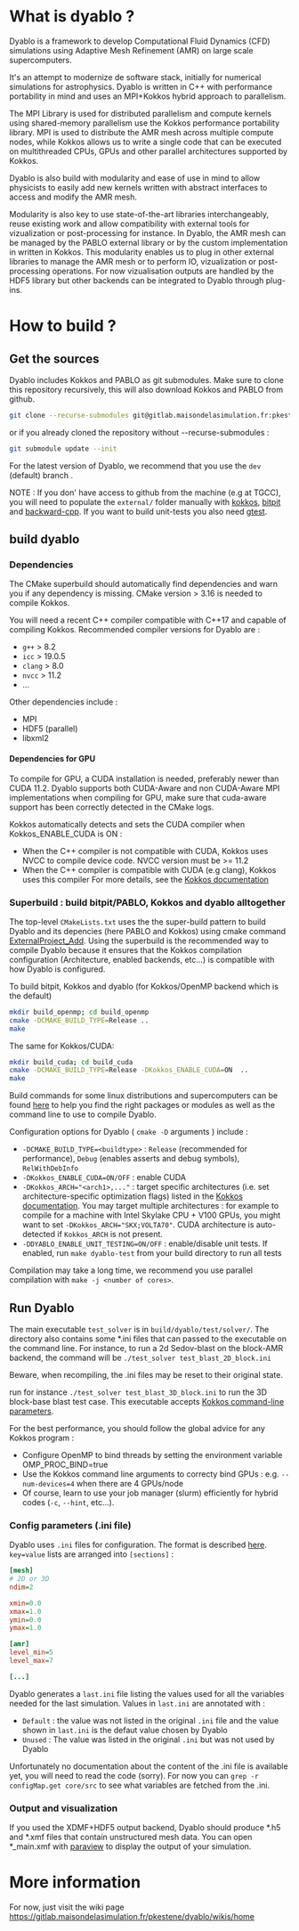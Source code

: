 # What is dyablo ?

Dyablo is a framework to develop Computational Fluid Dynamics (CFD) simulations using Adaptive Mesh Refinement (AMR) on large scale supercomputers. 

It's an attempt to modernize de software stack, initially for numerical simulations for astrophysics. Dyablo is written in C++ with performance portability in mind and uses an MPI+Kokkos hybrid approach to parallelism. 

The MPI Library is used for distributed parallelism and compute kernels using shared-memory parallelism use the Kokkos performance portability library. MPI is used to distribute the AMR mesh across multiple compute nodes, while Kokkos allows us to write a single code that can be executed on multithreaded CPUs, GPUs and other parallel architectures supported by Kokkos. 

Dyablo is also build with modularity and ease of use in mind to allow physicists to easily add new kernels written with abstract interfaces to access and modify the AMR mesh. 

Modularity is also key to use state-of-the-art libraries interchangeably, reuse existing work and allow compatibility with external tools for vizualization or post-processing for instance. In Dyablo, the AMR mesh can be managed by the PABLO external library or by the custom implementation in written in Kokkos. This modularity enables us to plug in other external libraries to manage the AMR mesh or to perform IO, vizualization or post-processing operations. For now vizualisation outputs are handled by the HDF5 library but other backends can be integrated to Dyablo through plug-ins.

# How to build ?

## Get the sources

Dyablo includes Kokkos and PABLO as git submodules. Make sure to clone this repository recursively, this will also download Kokkos and PABLO from github.

```bash
git clone --recurse-submodules git@gitlab.maisondelasimulation.fr:pkestene/dyablo.git
```

or if you already cloned the repository without --recurse-submodules :

```bash
git submodule update --init
```

For the latest version of Dyablo, we recommend that you use the `dev` (default) branch . 

NOTE : If you don' have access to github from the machine (e.g at TGCC), you will need to populate the `external/` folder manually with [kokkos](https://github.com/kokkos/kokkos), [bitpit](https://github.com/pkestene/bitpit.git) and [backward-cpp](https://github.com/bombela/backward-cpp.git). If you want to build unit-tests you also need [gtest](https://github.com/google/googletest).
 
## build dyablo

### Dependencies

The CMake superbuild should automatically find dependencies and warn you if any dependency is missing. CMake version > 3.16 is needed to compile Kokkos.

You will need a recent C++ compiler compatible with C++17 and capable of compiling Kokkos. Recommended compiler versions for Dyablo are :
* `g++` > 8.2
* `icc` > 19.0.5
* `clang` > 8.0
* `nvcc` > 11.2
* ...

Other dependencies include :
* MPI
* HDF5 (parallel)
* libxml2

#### Dependencies for GPU

To compile for GPU, a CUDA installation is needed, preferably newer than CUDA 11.2. Dyablo supports both CUDA-Aware and non CUDA-Aware MPI implementations when compiling for GPU, make sure that cuda-aware support has been correctly detected in the CMake logs.

Kokkos automatically detects and sets the CUDA compiler when Kokkos_ENABLE_CUDA is ON :
* When the C++ compiler is not compatible with CUDA, Kokkos uses NVCC to compile device code. NVCC version must be >= 11.2
* When the C++ compiler is compatible with CUDA (e.g clang), Kokkos uses this compiler
For more details, see the [Kokkos documentation](https://github.com/kokkos/kokkos/wiki/Compiling)

### Superbuild : build bitpit/PABLO, Kokkos and dyablo alltogether

The top-level `CMakeLists.txt` uses the the super-build pattern to build Dyablo and its depencies (here PABLO and Kokkos) using cmake command [ExternalProject_Add](https://cmake.org/cmake/help/latest/module/ExternalProject.html). Using the superbuild is the recommended way to compile Dyablo because it ensures that the Kokkos compilation configuration (Architecture, enabled backends, etc...) is compatible with how Dyablo is configured.

To build bitpit, Kokkos and dyablo (for Kokkos/OpenMP backend which is the default)

```bash
mkdir build_openmp; cd build_openmp
cmake -DCMAKE_BUILD_TYPE=Release ..
make
```

The same for Kokkos/CUDA:
```bash
mkdir build_cuda; cd build_cuda
cmake -DCMAKE_BUILD_TYPE=Release -DKokkos_ENABLE_CUDA=ON  ..
make
```

Build commands for some linux distributions and supercomputers can be found [here](https://gitlab.maisondelasimulation.fr/pkestene/dyablo/-/wikis/Compilation-instructions-for-super-computers) to help you find the right packages or modules as well as the command line to use to compile Dyablo.

Configuration options for Dyablo ( `cmake -D` arguments ) include :
- `-DCMAKE_BUILD_TYPE=<buildtype>` : `Release` (recommended for performance), `Debug` (enables asserts and debug symbols), `RelWithDebInfo`
- `-DKokkos_ENABLE_CUDA=ON/OFF` : enable CUDA
- `-DKokkos_ARCH="<arch1>,..."` : target specific architectures (i.e. set architecture-specific optimization flags) listed in the [Kokkos documentation](https://github.com/kokkos/kokkos/wiki/Compiling#table-43-architecture-variables). You may target multiple architectures : for example to compile for a machine with Intel Skylake CPU + V100 GPUs, you might want to set `-DKokkos_ARCH="SKX;VOLTA70"`. CUDA architecture is auto-detected if `Kokkos_ARCH` is not present.
- `-DDYABLO_ENABLE_UNIT_TESTING=ON/OFF` : enable/disable unit tests. If enabled, run `make dyablo-test` from your build directory to run all tests

Compilation may take a long time, we recommend you use parallel compilation with `make -j <number of cores>`.

## Run Dyablo

The main executable `test_solver` is in `build/dyablo/test/solver/`. The directory also contains some *.ini files that can passed to the executable on the command line. For instance, to run a 2d Sedov-blast on the block-AMR backend, the command will be `./test_solver test_blast_2D_block.ini`

Beware, when recompiling, the .ini files may be reset to their original state.

run for instance `./test_solver test_blast_3D_block.ini` to run the 3D block-base blast test case. This executable accepts [Kokkos command-line parameters](https://github.com/kokkos/kokkos/wiki/Initialization).

For the best performance, you should follow the global advice for any Kokkos program :
* Configure OpenMP to bind threads by setting the environment variable OMP_PROC_BIND=true
* Use the Kokkos command line arguments to correcty bind GPUs : e.g. `--num-devices=4` when there are 4 GPUs/node
* Of course, learn to use your job manager (slurm) efficiently for hybrid codes (`-c`, `--hint`, etc...).


### Config parameters (.ini file)

Dyablo uses `.ini` files for configuration. The format is described [here](https://en.wikipedia.org/wiki/INI_file). `key=value` lists are arranged into `[sections]` : 

```ini
[mesh]
# 2D or 3D
ndim=2 

xmin=0.0
xmax=1.0
ymin=0.0
ymax=1.0

[amr]
level_min=5
level_max=7

[...]
```

Dyablo generates a `last.ini` file listing the values used for all the variables needed for the last simulation. Values in `last.ini` are annotated with :
- `Default` : the value was not listed in the original `.ini` file and the value shown in `last.ini` is the defaut value chosen by Dyablo
- `Unused` : The value was listed in the original `.ini` but was not used by Dyablo

Unfortunately no documentation about the content of the .ini file is available yet, you will need to read the code (sorry). For now you can `grep -r configMap.get core/src` to see what variables are fetched from the .ini.

### Output and visualization

If you used the XDMF+HDF5 output backend, Dyablo should produce *.h5 and *.xmf files that contain unstructured mesh data. You can open *_main.xmf with [paraview](https://www.paraview.org/) to display the output of your simulation.


# More information

For now, just visit the wiki page https://gitlab.maisondelasimulation.fr/pkestene/dyablo/wikis/home



<!---
** Documentation is not working yet **
## Build documentation

### Requirements

- [doxygen](https://www.doxygen.nl/)
- (optional, but recommended) [mkdocs](https://www.mkdocs.org/) for building a static webpage with documentation, written in markdown
   ```shell
   # we recommend using miniconda for installing python packages
   conda install -c conda-forge mkdocs
   ```
   there is an additionnal useful package, [markdown_katex](https://pypi.org/project/markdown-katex/) for integrating latex equation in markdown; currently there is no conda package, so you must install it with `pip`. 
- (optional, but recommended) [doxybook2](https://github.com/matusnovak/doxybook2) which provides some glue code to integrate doxygen into mkdocs, the resulting webpage is better than a regular doxygen documentation. We recommend installing [doxybook2](https://github.com/matusnovak/doxybook2) using a binary release package from [https://github.com/matusnovak/doxybook2/tags](https://github.com/matusnovak/doxybook2/tags). Make sure to have doxybook2 executable in your PATH environment variable.
  ```shell
  export PATH=${DOXYBOOK2_INSTALL_ROOT}/bin:$PATH
  ```

### [doxygen](https://www.doxygen.nl/)

```shell
# re-run cmake with additionnal options
cd build
ccmake -DDYABLO_BUILD_DOC=ON -DDYABLO_DOC=doxygen
make
make dyablo-doc
```

This will generate the html doxygen page in `doc/doxygen/html`

### [mkdocs](https://www.mkdocs.org/)

MkDocs is an alternative to sphinx, but relying on markdown instead of ResST. Here the markdown sources are partly generated by [doxybook2](https://github.com/matusnovak/doxybook2) which takes the XML output of doxygen and converts that into markdown sources, directly integrated into mkdocs sources.

```shell
# generate mkdocs sources
cd build
ccmake -DDYABLO_BUILD_DOC=ON -DDYABLO_DOC=mkdocs
make
make dyablo-doc
```

This will generate the markdown sources for the mkdocs static webpage.

```shell
# from the build directory
cd doc/mkdocs

# preview of the webpage
mkdocs serve
# open url localhost:8000

# if you want to build the html sources (before deployement)
mkdocs build

# this will create directory `site` that can directly be uploaded to
# a web server
```
-->

